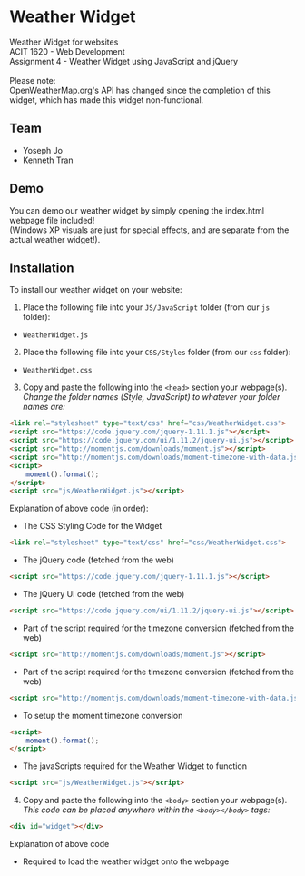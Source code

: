 # Weather Widget
Weather Widget for websites<br />
ACIT 1620 - Web Development<br />
Assignment 4 - Weather Widget using JavaScript and jQuery<br />
<br />
Please note:<br />
OpenWeatherMap.org's API has changed since the completion of this widget, which has made this widget non-functional.

## Team
- Yoseph Jo
- Kenneth Tran

## Demo
You can demo our weather widget by simply opening the index.html webpage file included!<br />
(Windows XP visuals are just for special effects, and are separate from the actual weather widget!).

## Installation
To install our weather widget on your website:

1. Place the following file into your `JS/JavaScript` folder (from our `js` folder):
  - `WeatherWidget.js`

2. Place the following file into your `CSS/Styles` folder (from our `css` folder):
  - `WeatherWidget.css`

3. Copy and paste the following into the `<head>` section your webpage(s).<br />
  *Change the folder names (Style, JavaScript) to whatever your folder names are:*

  ```html
  <link rel="stylesheet" type="text/css" href="css/WeatherWidget.css">
  <script src="https://code.jquery.com/jquery-1.11.1.js"></script>
  <script src="https://code.jquery.com/ui/1.11.2/jquery-ui.js"></script>
  <script src="http://momentjs.com/downloads/moment.js"></script>
  <script src="http://momentjs.com/downloads/moment-timezone-with-data.js"></script>
  <script>
      moment().format();
  </script>
  <script src="js/WeatherWidget.js"></script>
  ```
  
  Explanation of above code (in order):<br />
  - The CSS Styling Code for the Widget
  ```html
  <link rel="stylesheet" type="text/css" href="css/WeatherWidget.css">
  ```
  - The jQuery code (fetched from the web)
  ```html
  <script src="https://code.jquery.com/jquery-1.11.1.js"></script>
  ```
  - The jQuery UI code (fetched from the web)
  ```html
  <script src="https://code.jquery.com/ui/1.11.2/jquery-ui.js"></script>
  ```
  - Part of the script required for the timezone conversion (fetched from the web)
  ```html
  <script src="http://momentjs.com/downloads/moment.js"></script>
  ```
  - Part of the script required for the timezone conversion (fetched from the web)
  ```html
  <script src="http://momentjs.com/downloads/moment-timezone-with-data.js"></script>
  ```
  - To setup the moment timezone conversion
  ```html
  <script>
      moment().format();
  </script>
  ```
  - The javaScripts required for the Weather Widget to function
  ```html
  <script src="js/WeatherWidget.js"></script>
  ```

4. Copy and paste the following into the `<body>` section your webpage(s).<br />
  *This code can be placed anywhere within the `<body></body>` tags:*

  ```html
  <div id="widget"></div>
  ```
  Explanation of above code
  - Required to load the weather widget onto the webpage
